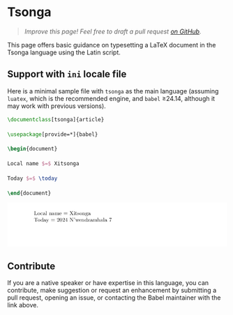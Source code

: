 # Tsonga

<blockquote>
  <p><em>Improve this page! Feel free to draft a pull request <a href="https://github.com/latex3/babel/tree/docs/docs">on GitHub</a>.</em></p>
</blockquote>

This page offers basic guidance on typesetting a LaTeX document in the
Tsonga language using the Latin script.

## Support with `ini` locale file

Here is a minimal sample file with `tsonga` as the main language
(assuming `luatex`, which is the recommended engine, and `babel` ≥24.14,
although it may work with previous versions).

```tex
\documentclass[tsonga]{article}

\usepackage[provide=*]{babel}

\begin{document}

Local name $=$ Xitsonga

Today $=$ \today

\end{document}
```

![](../media/locale-tsonga.png)

## Contribute

If you are a native speaker or have expertise in this language, you can
contribute, make suggestion or request an enhancement by submitting a
pull request, opening an issue, or contacting the Babel maintainer with
the link above.